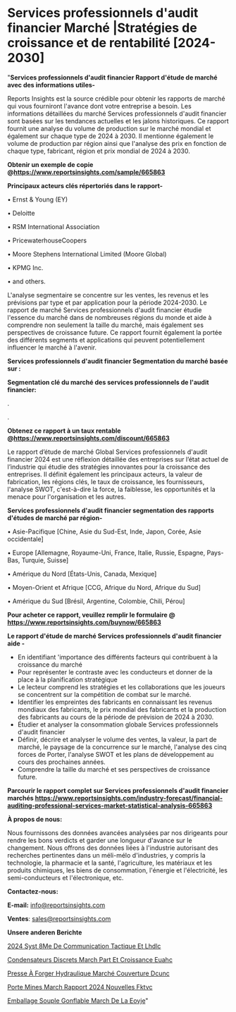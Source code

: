 # Services professionnels d'audit financier Marché |Stratégies de croissance et de rentabilité [2024-2030]

"<strong>Services professionnels d'audit financier Rapport d'étude de marché avec des informations utiles-</strong>

Reports Insights est la source crédible pour obtenir les rapports de marché qui vous fourniront l'avance dont votre entreprise a besoin. Les informations détaillées du marché Services professionnels d'audit financier sont basées sur les tendances actuelles et les jalons historiques. Ce rapport fournit une analyse du volume de production sur le marché mondial et également sur chaque type de 2024 à 2030. Il mentionne également le volume de production par région ainsi que l'analyse des prix en fonction de chaque type, fabricant, région et prix mondial de 2024 à 2030.

<strong><b>Obtenir un exemple de copie @</b></strong><a href=https://www.reportsinsights.com/sample/665863><strong><b>https://www.reportsinsights.com/sample/665863</b></strong></a>

<b>Principaux acteurs clés répertoriés dans le rapport-</b>

<b> </b>• Ernst & Young (EY)

• Deloitte

• RSM International Association

• PricewaterhouseCoopers

• Moore Stephens International Limited (Moore Global)

• KPMG Inc.

• and others.

L'analyse segmentaire se concentre sur les ventes, les revenus et les prévisions par type et par application pour la période 2024-2030. Le rapport de marché Services professionnels d'audit financier étudie l'essence du marché dans de nombreuses régions du monde et aide à comprendre non seulement la taille du marché, mais également ses perspectives de croissance future. Ce rapport fournit également la portée des différents segments et applications qui peuvent potentiellement influencer le marché à l'avenir.

<strong>Services professionnels d'audit financier Segmentation du marché basée sur :</strong>

<strong> Segmentation clé du marché des services professionnels de l'audit financier: </strong>

.

.

<strong><b>Obtenez ce rapport à un taux rentable @</b></strong><a href=https://www.reportsinsights.com/discount/665863><strong><b>https://www.reportsinsights.com/discount/665863</b></strong></a>

Le rapport d’étude de marché Global Services professionnels d'audit financier 2024 est une réflexion détaillée des entreprises sur l’état actuel de l’industrie qui étudie des stratégies innovantes pour la croissance des entreprises. Il définit également les principaux acteurs, la valeur de fabrication, les régions clés, le taux de croissance, les fournisseurs, l'analyse SWOT, c'est-à-dire la force, la faiblesse, les opportunités et la menace pour l'organisation et les autres.

<strong>Services professionnels d'audit financier segmentation des rapports d'études de marché par région-</strong>

• Asie-Pacifique [Chine, Asie du Sud-Est, Inde, Japon, Corée, Asie occidentale]

• Europe [Allemagne, Royaume-Uni, France, Italie, Russie, Espagne, Pays-Bas, Turquie, Suisse]

• Amérique du Nord [États-Unis, Canada, Mexique]

• Moyen-Orient et Afrique [CCG, Afrique du Nord, Afrique du Sud]

• Amérique du Sud [Brésil, Argentine, Colombie, Chili, Pérou]

<strong>Pour acheter ce rapport, veuillez remplir le formulaire @   <a href=https://www.reportsinsights.com/buynow/665863>https://www.reportsinsights.com/buynow/665863</a></strong>

<strong>Le rapport d'étude de marché Services professionnels d'audit financier aide -</strong>
<ul>
  <li>En identifiant 'importance des différents facteurs qui contribuent à la croissance du marché</li>
  <li>Pour représenter le contraste avec les conducteurs et donner de la place à la planification stratégique</li>
  <li>Le lecteur comprend les stratégies et les collaborations que les joueurs se concentrent sur la compétition de combat sur le marché.</li>
  <li>Identifier les empreintes des fabricants en connaissant les revenus mondiaux des fabricants, le prix mondial des fabricants et la production des fabricants au cours de la période de prévision de 2024 à 2030.</li>
  <li>Étudier et analyser la consommation globale Services professionnels d'audit financier</li>
  <li>Définir, décrire et analyser le volume des ventes, la valeur, la part de marché, le paysage de la concurrence sur le marché, l'analyse des cinq forces de Porter, l'analyse SWOT et les plans de développement au cours des prochaines années.</li>
  <li>Comprendre la taille du marché et ses perspectives de croissance future.</li>
</ul>

<strong>Parcourir le rapport complet sur Services professionnels d'audit financier marchés <a href=https://www.reportsinsights.com/industry-forecast/financial-auditing-professional-services-market-statistical-analysis-665863>https://www.reportsinsights.com/industry-forecast/financial-auditing-professional-services-market-statistical-analysis-665863</a></strong>

<strong>À propos de nous:</strong>

Nous fournissons des données avancées analysées par nos dirigeants pour rendre les bons verdicts et garder une longueur d'avance sur le changement. Nous offrons des données liées à l'industrie autorisant des recherches pertinentes dans un méli-mélo d'industries, y compris la technologie, la pharmacie et la santé, l'agriculture, les matériaux et les produits chimiques, les biens de consommation, l'énergie et l'électricité, les semi-conducteurs et l'électronique, etc.

<strong>Contactez-nous:</strong>

<strong>E-mail:</strong> <a href=mailto:info@reportsinsights.com>info@reportsinsights.com</a>

<strong>Ventes</strong>: <a href=mailto:sales@reportsinsights.com>sales@reportsinsights.com</a>

<strong>Unsere anderen Berichte</strong>

<a href=https://www.linkedin.com/pulse/2024-syst%C3%A8me-de-communication-tactique-et-lhdlc/>2024 Syst 8Me De Communication Tactique Et Lhdlc</a>

<a href=https://www.linkedin.com/pulse/condensateurs-discrets-march%C3%A9-part-et-croissance-euahc/>Condensateurs Discrets March Part Et Croissance Euahc</a>

<a href=https://www.linkedin.com/pulse/presse-à-forger-hydraulique-marché-couverture-dcunc/>Presse À Forger Hydraulique Marché Couverture Dcunc</a>

<a href=https://www.linkedin.com/pulse/porte-mines-march%C3%A9-rapport-2024-nouvelles-fktvc/>Porte Mines March Rapport 2024 Nouvelles Fktvc</a>

<a href=https://www.linkedin.com/pulse/emballage-souple-gonflable-march%C3%A9-de-la-eovje/>Emballage Souple Gonflable March De La Eovje</a>"
